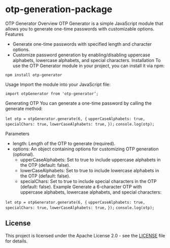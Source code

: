 # otp-generation-package


OTP Generator
Overview
OTP Generator is a simple JavaScript module that allows you to generate one-time passwords with customizable options.
Features
* Generate one-time passwords with specified length and character options.
* Customize password generation by enabling/disabling uppercase alphabets, lowercase alphabets, and special characters.
Installation
To use the OTP Generator module in your project, you can install it via npm:

```npm install otp-generator```

Usage
Import the module into your JavaScript file:

```import otpGenerator from 'otp-generator’;```

Generating OTP
You can generate a one-time password by calling the generate method:

```let otp = otpGenerator.generate(6, {```
```upperCaseAlphabets: true,```
```specialChars: true,```
```lowerCaseAlphabets: true,```
```});```
```console.log(otp);```

Parameters
* length: Length of the OTP to generate (required).
* options: An object containing options for customizing OTP generation (optional).
    * upperCaseAlphabets: Set to true to include uppercase alphabets in the OTP (default: false).
    * lowerCaseAlphabets: Set to true to include lowercase alphabets in the OTP (default: false).
    * specialChars: Set to true to include special characters in the OTP (default: false).
Example
Generate a 6-character OTP with uppercase alphabets, lowercase alphabets, and special characters:

```let otp = otpGenerator.generate(6, {```
```upperCaseAlphabets: true,```
```specialChars: true,```
```lowerCaseAlphabets: true,```
```});```
```console.log(otp);```

## License
This project is licensed under the Apache License 2.0 - see the [LICENSE](LICENSE) file for details.

